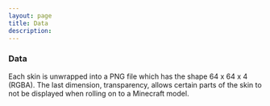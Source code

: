 ```yaml
---
layout: page
title: Data
description:
---
```


### Data
Each skin is unwrapped into a PNG file which has the shape 64 x 64 x 4 (RGBA). The last dimension, transparency, allows certain parts of the skin to not be displayed when rolling on to a Minecraft model. 